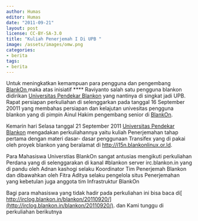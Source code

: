 ```yaml
---
author: Humas
editor: Humas
date: "2011-09-21"
layout: post
license: CC-BY-SA-3.0
title: "Kuliah Penerjemah I Di UPB "
image: /assets/images/omw.png
categories:
- berita
tags:
- berita
---
```


 Untuk meningkatkan kemampuan para pengguna dan pengembang [BlankOn
](../../../../)maka atas inisiatif **** Raviyanto salah satu pengguna blankon
didirikan [Universitas Pendekar
Blankon](http://ifacebook.com/universitas.pendekar.blankon) yang nantinya di
singkat jadi UPB. Rapat persiapan perkuliahan di selenggarkan pada tanggal 16
September 20011 yang membahas persiapan dan kelajutan univesitas pengguna
blankon yang di pimpin Ainul Hakim pengembang senior di
[BlankOn](../../../../).

Kemarin hari Selasa tanggal 21 September 2011 [Universitas Pendekar
Blankon](http://ifacebook.com/universitas.pendekar.blankon) mengadakan
perkuliahannya yaitu kuliah Penerjemahan tahap pertama dengan materi dasar-
dasar penggunaan Transifex yang di pakai oleh proyek blankon yang beralamat di
<http://i15n.blankonlinux.or.ld>.

Para Mahasiswa Universtias BlankOn sangat antusias mengikuti perkuliahan
Perdana yang di selenggarakan di kanal  #blankon server irc.blankon.in yang di
pandu oleh Adnan kashogi selaku Koordinator Tim Penerjemah Blankon dan
dibawahkan oleh Fitra Aditya selaku pengelola situs Penerjemahan yang
kebetulan juga anggota tim Infrastruktur BlankOn

Bagi para mahasiswa yang tidak hadir  pada perkuliahan ini bisa baca di[
http://irclog.blankon.in/blankon/20110920/](http://irclog.blankon.in/blankon/20110920/).
dan Kami tunggu di perkuliahan berikutnya




    